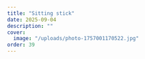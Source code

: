 ```yaml
---
title: "Sitting stick"
date: 2025-09-04
description: ""
cover:
  image: "/uploads/photo-1757001170522.jpg"
order: 39
---
```



